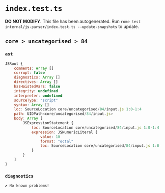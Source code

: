 # `index.test.ts`

**DO NOT MODIFY**. This file has been autogenerated. Run `rome test internal/js-parser/index.test.ts --update-snapshots` to update.

## `core > uncategorised > 84`

### `ast`

```javascript
JSRoot {
	comments: Array []
	corrupt: false
	diagnostics: Array []
	directives: Array []
	hasHoistedVars: false
	integrity: undefined
	interpreter: undefined
	sourceType: "script"
	syntax: Array []
	loc: SourceLocation core/uncategorised/84/input.js 1:0-1:4
	path: UIDPath<core/uncategorised/84/input.js>
	body: Array [
		JSExpressionStatement {
			loc: SourceLocation core/uncategorised/84/input.js 1:0-1:4
			expression: JSNumericLiteral {
				value: 10
				format: "octal"
				loc: SourceLocation core/uncategorised/84/input.js 1:0-1:4
			}
		}
	]
}
```

### `diagnostics`

```
✔ No known problems!

```

